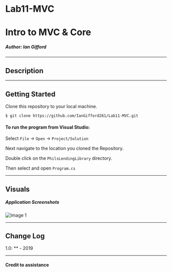# Lab11-MVC

# Intro to MVC & Core

##### *Author: Ian Gifford*

------------------------------

## Description



------------------------------

## Getting Started
Clone this repository to your local machine.
```
$ git clone https://github.com/IanGifford261/Lab11-MVC.git
```
#### To run the program from Visual Studio:
Select ```File``` -> ```Open``` -> ```Project/Solution```

Next navigate to the location you cloned the Repository.

Double click on the ```PhilsLendingLibrary``` directory.

Then select and open ```Program.cs```


------------------------------

## Visuals

##### Application Screenshots
![Image 1]()

------------------------------

## Change Log
1.0: ** -  2019



------------------------------
#### Credit to assistance ####
